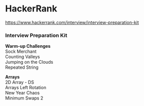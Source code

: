 # HackerRank

https://www.hackerrank.com/interview/interview-preparation-kit

<h3>Interview Preparation Kit</h3>

**Warm-up Challenges**<br>
Sock Merchant<br>
Counting Valleys<br>
Jumping on the Clouds<br>
Repeated String<br>

**Arrays**<br>
2D Array - DS<br>
Arrays Left Rotation<br>
New Year Chaos<br>
Minimum Swaps 2<br>